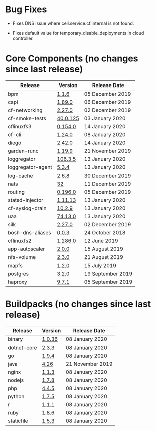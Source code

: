 # Bug Fixes

* Fixes DNS issue where cell.service.cf.internal is not found.

* Fixes default value for temporary_disable_deployments in cloud controller.

# Core Components (no changes since last release)

| Release           | Version                                                                                       | Release Date      |
| ----------------- | --------------------------------------------------------------------------------------------- | ----------------- |
| bpm               | [1.1.6](https://github.com/cloudfoundry/bpm-release/releases/tag/v1.1.6)                      | 05 December 2019  |
| capi              | [1.89.0](https://github.com/cloudfoundry/capi-release/releases/tag/1.89.0)                    | 06 December 2019  |
| cf-networking     | [2.27.0](https://github.com/cloudfoundry/cf-networking-release/releases/tag/2.27.0)           | 02 December 2019  |
| cf-smoke-tests    | [40.0.125](https://github.com/cloudfoundry/cf-smoke-tests-release/releases/tag/v40.0.125)     | 03 January 2020   |
| cflinuxfs3        | [0.154.0](https://github.com/cloudfoundry/cflinuxfs3-release/releases/tag/v0.154.0)           | 14 January 2020   |
| cf-cli            | [1.24.0](https://github.com/bosh-packages/cf-cli-release/releases/tag/v1.24.0)                | 08 January 2020   |
| diego             | [2.42.0](https://github.com/cloudfoundry/diego-release/releases/tag/v2.42.0)                  | 14 January 2020   |
| garden-runc       | [1.19.9](https://github.com/cloudfoundry/garden-runc-release/releases/tag/v1.19.9)            | 21 November 2019  |
| loggregator       | [106.3.5](https://github.com/cloudfoundry/loggregator-release/releases/tag/v106.3.5)          | 13 January 2020   |
| loggregator-agent | [5.3.4](https://github.com/cloudfoundry/loggregator-agent-release/releases/tag/v5.3.4)        | 13 January 2020   |
| log-cache         | [2.6.8](https://github.com/cloudfoundry/log-cache-release/releases/tag/v2.6.8)                | 30 December 2019  |
| nats              | [32](https://github.com/cloudfoundry/nats-release/releases/tag/v32)                           | 11 December 2019  |
| routing           | [0.196.0](https://github.com/cloudfoundry/routing-release/releases/tag/0.196.0)               | 05 December 2019  |
| statsd-injector   | [1.11.13](https://github.com/cloudfoundry/statsd-injector-release/releases/tag/v1.11.13)      | 13 January 2020   |
| cf-syslog-drain   | [10.2.9](https://github.com/cloudfoundry/cf-syslog-drain-release/releases/tag/v10.2.9)        | 13 January 2020   |
| uaa               | [74.13.0](https://github.com/cloudfoundry/uaa-release/releases/tag/v74.13.0)                  | 13 January 2020   |
| silk              | [2.27.0](https://github.com/cloudfoundry/silk-release/releases/tag/2.27.0)                    | 02 December 2019  |
| bosh-dns-aliases  | [0.0.3](https://github.com/cloudfoundry/bosh-dns-aliases-release/releases/tag/v0.0.3)         | 24 October 2018   |
| cflinuxfs2        | [1.286.0](https://github.com/cloudfoundry/cflinuxfs2-release/releases/tag/v1.286.0)           | 12 June 2019      |
| app-autoscaler    | [2.0.0](https://github.com/cloudfoundry-incubator/app-autoscaler-release/releases/tag/v2.0.0) | 15 August 2019    |
| nfs-volume        | [2.3.0](https://github.com/cloudfoundry/nfs-volume-release/releases/tag/v2.3.0)               | 21 August 2019    |
| mapfs             | [1.2.0](https://github.com/cloudfoundry/mapfs-release/releases/tag/v1.2.0)                    | 15 July 2019      |
| postgres          | [3.2.0](https://github.com/cloudfoundry-community/postgres-boshrelease/releases/tag/v3.2.0)   | 19 September 2019 |
| haproxy           | [9.7.1](https://github.com/cloudfoundry-incubator/haproxy-boshrelease/releases/tag/v9.7.1)    | 05 September 2019 |


# Buildpacks (no changes since last release)

| Release     | Version                                                                                   | Release Date     |
| ----------- | ----------------------------------------------------------------------------------------- | ---------------- |
| binary      | [1.0.36](https://github.com/cloudfoundry/binary-buildpack-release/releases/tag/1.0.36)    | 08 January 2020  |
| dotnet-core | [2.3.3](https://github.com/cloudfoundry/dotnet-core-buildpack-release/releases/tag/2.3.3) | 08 January 2020  |
| go          | [1.9.4](https://github.com/cloudfoundry/go-buildpack-release/releases/tag/1.9.4)          | 08 January 2020  |
| java        | [4.26](https://github.com/cloudfoundry/java-buildpack-release/releases/tag/4.26)          | 21 November 2019 |
| nginx       | [1.1.3](https://github.com/cloudfoundry/nginx-buildpack-release/releases/tag/1.1.3)       | 08 January 2020  |
| nodejs      | [1.7.8](https://github.com/cloudfoundry/nodejs-buildpack-release/releases/tag/1.7.8)      | 08 January 2020  |
| php         | [4.4.5](https://github.com/cloudfoundry/php-buildpack-release/releases/tag/4.4.5)         | 08 January 2020  |
| python      | [1.7.5](https://github.com/cloudfoundry/python-buildpack-release/releases/tag/1.7.5)      | 08 January 2020  |
| r           | [1.1.1](https://github.com/cloudfoundry/r-buildpack-release/releases/tag/1.1.1)           | 08 January 2020  |
| ruby        | [1.8.6](https://github.com/cloudfoundry/ruby-buildpack-release/releases/tag/1.8.6)        | 08 January 2020  |
| staticfile  | [1.5.3](https://github.com/cloudfoundry/staticfile-buildpack-release/releases/tag/1.5.3)  | 08 January 2020  |
